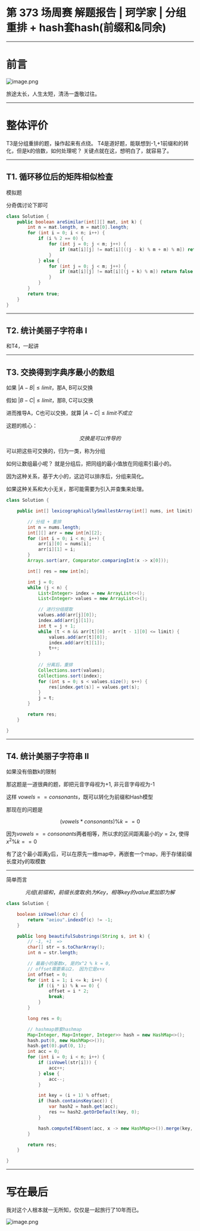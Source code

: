 
# 第 373 场周赛 解题报告 | 珂学家 | 分组重排 + hash套hash(前缀和&同余)


----
# 前言

![image.png](https://pic.leetcode.cn/1700970919-DihcVg-image.png)

旅途太长，人生太短，清汤一盏敬过往。

---
# 整体评价

T3是分组重排的题，操作起来有点绕。 T4是道好题，能联想到-1,+1前缀和的转化，但是k的倍数，如何处理呢？ 关键点就在这，想明白了，就容易了。

---

## T1. 循环移位后的矩阵相似检查

模拟题

分奇偶讨论下即可

```java
class Solution {
    public boolean areSimilar(int[][] mat, int k) {
        int n = mat.length, m = mat[0].length;
        for (int i = 0; i < n; i++) {
            if (i % 2 == 0) {
                for (int j = 0; j < m; j++) {
                    if (mat[i][j] != mat[i][((j - k) % m + m) % m]) return false;
                }
            } else {
                for (int j = 0; j < m; j++) {
                    if (mat[i][j] != mat[i][(j + k) % m]) return false;
                }
            }
        }
        return true;
    }
}
```

---

## T2. 统计美丽子字符串 I

和T4，一起讲

---

## T3. 交换得到字典序最小的数组

如果 $|A - B| \le limit$，那A, B可以交换

假如 $|B - C| \le limit$，那B, C可以交换

进而推导A，C也可以交换，就算 $|A - C| \le limit 不成立$

这题的核心：

$$交换是可以传导的$$

可以把这些可交换的，归为一类，称为分组

如何让数组最小呢？ 就是分组后，把同组的最小值放在同组索引最小的。

因为这种关系，基于大小的，这边可以排序后，分组来简化。

如果这种关系和大小无关，那可能需要为引入并查集来处理。


```java
class Solution {

    public int[] lexicographicallySmallestArray(int[] nums, int limit) {

        // 分组 + 重排
        int n = nums.length;
        int[][] arr = new int[n][2];
        for (int i = 0; i < n; i++) {
            arr[i][0] = nums[i];
            arr[i][1] = i;
        }
        Arrays.sort(arr, Comparator.comparingInt(x -> x[0]));

        int[] res = new int[n];

        int j = 0;
        while (j < n) {
            List<Integer> index = new ArrayList<>();
            List<Integer> values = new ArrayList<>();

            // 进行分组提取
            values.add(arr[j][0]);
            index.add(arr[j][1]);
            int t = j + 1;
            while (t < n && arr[t][0] - arr[t - 1][0] <= limit) {
                values.add(arr[t][0]);
                index.add(arr[t][1]);
                t++;
            }
            
            // 分离后，重排
            Collections.sort(values);
            Collections.sort(index);
            for (int s = 0; s < values.size(); s++) {
                res[index.get(s)] = values.get(s);
            }
            j = t;
        }

        return res;
    }

}
```

---

## T4. 统计美丽子字符串 II

如果没有倍数k的限制

那这题是一道很典的题，即把元音字母视为+1, 非元音字母视为-1

这样 $vowels == consonants$，既可以转化为前缀和Hash模型

那现在的问题是

$$(vowels * consonants) \% k == 0$$

因为$vowels == consonants$两者相等，所以求的区间距离最小的$y=2x$, 使得$x^2 \% k == 0$

有了这个最小距离y后，可以在原先一维map中，再嵌套一个map，用于存储前缀长度对y的取模数

---

简单而言

$$元组 (前缀和，前缀长度取余) 为Key，相等key的value累加即为解$$


```java
class Solution {

    boolean isVowel(char c) {
        return "aeiou".indexOf(c) != -1;
    }

    public long beautifulSubstrings(String s, int k) {
        // -1, +1  =>
        char[] str = s.toCharArray();
        int n = str.length;

        // 最最小的基数x, 是的x^2 % k = 0,
        // offset需要乘以2， 因为它是x+x
        int offset = 0;
        for (int i = 1; i <= k; i++) {
            if ((i * i) % k == 0) {
                offset = i * 2;
                break;
            }
        }

        long res = 0;

        // hashmap嵌套hashmap
        Map<Integer, Map<Integer, Integer>> hash = new HashMap<>();
        hash.put(0, new HashMap<>());
        hash.get(0).put(0, 1);
        int acc = 0;
        for (int i = 0; i < n; i++) {
            if (isVowel(str[i])) {
                acc++;
            } else {
                acc--;
            }

            int key = (i + 1) % offset;
            if (hash.containsKey(acc)) {
                var hash2 = hash.get(acc);
                res += hash2.getOrDefault(key, 0);
            }

            hash.computeIfAbsent(acc, x -> new HashMap<>()).merge(key, 1, Integer::sum);
        }

        return res;
    }

}
```

---

# 写在最后

我对这个人根本就一无所知，仅仅是一起旅行了10年而已。

![image.png](https://pic.leetcode.cn/1700971276-XUlQLD-image.png)

